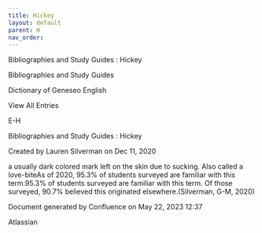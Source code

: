 ```yaml
---
title: Hickey
layout: default
parent: H
nav_order:
---
```


Bibliographies and Study Guides : Hickey

Bibliographies and Study Guides

Dictionary of Geneseo English

View All Entries

E-H

Bibliographies and Study Guides : Hickey

Created by  Lauren Silverman on Dec 11, 2020

a usually dark colored mark left on the skin due to sucking. Also called a love-biteAs of 2020, 95.3% of students surveyed are familiar with this term.95.3% of students surveyed are familiar with this term. Of those surveyed, 90.7% believed this originated elsewhere.(Silverman, G-M, 2020)

Document generated by Confluence on May 22, 2023 12:37

Atlassian
